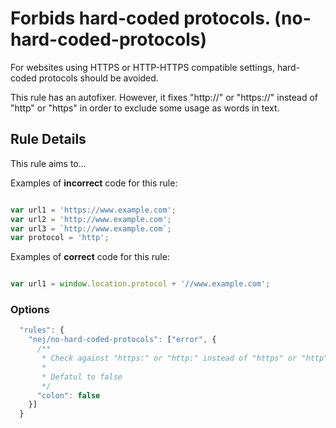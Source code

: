 # Forbids hard-coded protocols. (no-hard-coded-protocols)

For websites using HTTPS or HTTP-HTTPS compatible settings, hard-coded protocols should be avoided.

This rule has an autofixer. However, it fixes "http://" or "https://" instead of "http" or "https" in order to exclude some usage as words in text.

## Rule Details

This rule aims to...

Examples of **incorrect** code for this rule:

```js

var url1 = 'https://www.example.com';
var url2 = 'http://www.example.com';
var url3 = `http://www.example.com`;
var protocol = 'http';

```

Examples of **correct** code for this rule:

```js

var url1 = window.location.protocol + '//www.example.com';

```

### Options

```js
  "rules": {
    "nej/no-hard-coded-protocols": ["error", {
      /**
       * Check against "https:" or "http:" instead of "https" or "http"
       * 
       * Defatul to false
       */
      "colon": false
    }]
  }
```
